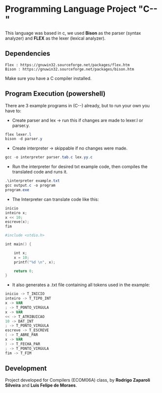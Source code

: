 # Programming Language Project "C--"
This language was based in c, we used **Bison** as the parser (syntax analyzer) and **FLEX** as the lexer (lexical analyzer).

## Dependencies

```
Flex : https://gnuwin32.sourceforge.net/packages/flex.htm
Bison : https://gnuwin32.sourceforge.net/packages/bison.htm
```
Make sure you have a C compiler installed.

## Program Execution (powershell)

There are 3 example programs in (C--) already, but to run your own you have to:

 * Create parser and lex -> run this if changes are made to lexer.l or parser.y.
```powershell
flex lexer.l
bison -d parser.y
```

 * Create interpreter -> skippable if no changes were made.
```powershell
gcc -o interpreter parser.tab.c lex.yy.c
```
 * Run the interpreter for desired txt example code, then compiles the translated code and runs it.
```powershell
.\interpreter example.txt
gcc output.c -o program
program.exe
```
 * The Interpreter can translate code like this:
```powershell
inicio
inteiro x;
x << 10;
escreve(x);
fim
```
```powershell
#include <stdio.h>

int main() {

	int x;
	x = 10;
	printf("%d \n", x);

	return 0;
}
```
 * It also generates a .txt file containing all tokens used in the example:
```powershell
inicio -> T_INICIO
inteiro -> T_TIPO_INT
x -> VAR
; -> T_PONTO_VIRGULA
x -> VAR
<< -> T_ATRIBUICAO
10 -> DAT_INT
; -> T_PONTO_VIRGULA
escreve -> T_ESCREVE
( -> T_ABRE_PAR
x -> VAR
) -> T_FECHA_PAR
; -> T_PONTO_VIRGULA
fim -> T_FIM
```
## Development

Project developed for Compilers (ECOM06A) class, by **Rodrigo Zaparoli Silveira** and **Luis Felipe de Moraes**.
